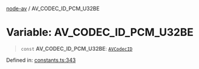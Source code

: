 [node-av](../globals.md) / AV\_CODEC\_ID\_PCM\_U32BE

# Variable: AV\_CODEC\_ID\_PCM\_U32BE

> `const` **AV\_CODEC\_ID\_PCM\_U32BE**: [`AVCodecID`](../type-aliases/AVCodecID.md)

Defined in: [constants.ts:343](https://github.com/seydx/av/blob/f8631fc881b394300b1479f511d55cf1c370a87f/src/constants/constants.ts#L343)
